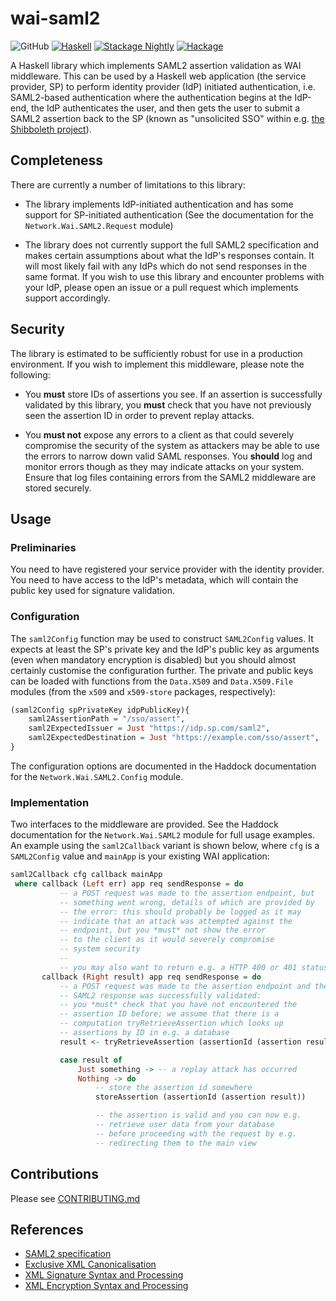 # wai-saml2

![GitHub](https://img.shields.io/github/license/mbg/wai-saml2)
[![Haskell](https://github.com/mbg/wai-saml2/actions/workflows/haskell.yml/badge.svg)](https://github.com/mbg/wai-saml2/actions/workflows/haskell.yml)
[![Stackage Nightly](https://github.com/mbg/wai-saml2/actions/workflows/stackage-nightly.yml/badge.svg)](https://github.com/mbg/wai-saml2/actions/workflows/stackage-nightly.yml)
[![Hackage](https://img.shields.io/hackage/v/wai-saml2)](https://hackage.haskell.org/package/wai-saml2)

A Haskell library which implements SAML2 assertion validation as WAI middleware. This can be used by a Haskell web application (the service provider, SP) to perform identity provider (IdP) initiated authentication, i.e. SAML2-based authentication where the authentication begins at the IdP-end, the IdP authenticates the user, and then gets the user to submit a SAML2 assertion back to the SP (known as "unsolicited SSO" within e.g. [the Shibboleth project](https://wiki.shibboleth.net/confluence/display/IDP30/UnsolicitedSSOConfiguration#UnsolicitedSSOConfiguration-SAML2.0)).

## Completeness

There are currently a number of limitations to this library:

* The library implements IdP-initiated authentication and has some support for SP-initiated authentication (See the documentation for the `Network.Wai.SAML2.Request` module)

* The library does not currently support the full SAML2 specification and makes certain assumptions about what the IdP's responses contain. It will most likely fail with any IdPs which do not send responses in the same format. If you wish to use this library and encounter problems with your IdP, please open an issue or a pull request which implements support accordingly.

## Security

The library is estimated to be sufficiently robust for use in a production environment. If you wish to implement this middleware, please note the following:

* You __must__ store IDs of assertions you see. If an assertion is successfully validated by this library, you __must__ check that you have not previously seen the assertion ID in order to prevent replay attacks.

* You __must not__ expose any errors to a client as that could severely compromise the security of the system as attackers may be able to use the errors to narrow down valid SAML responses. You __should__ log and monitor errors though as they may indicate attacks on your system. Ensure that log files containing errors from the SAML2 middleware are stored securely.

## Usage

### Preliminaries

You need to have registered your service provider with the identity provider. You need to have access to the IdP's metadata, which will contain the public key used for signature validation.

### Configuration

The `saml2Config` function may be used to construct `SAML2Config` values. It expects at least the SP's private key and the IdP's public key as arguments (even when mandatory encryption is disabled) but you should almost certainly customise the configuration further. The private and public keys can be loaded with functions from the `Data.X509` and `Data.X509.File` modules (from the `x509` and `x509-store` packages, respectively):

```haskell
(saml2Config spPrivateKey idpPublicKey){
    saml2AssertionPath = "/sso/assert",
    saml2ExpectedIssuer = Just "https://idp.sp.com/saml2",
    saml2ExpectedDestination = Just "https://example.com/sso/assert",
}
```

The configuration options are documented in the Haddock documentation for the `Network.Wai.SAML2.Config` module.

### Implementation

Two interfaces to the middleware are provided. See the Haddock documentation for the `Network.Wai.SAML2` module for full usage examples. An example using the `saml2Callback` variant is shown below, where `cfg` is a `SAML2Config` value and `mainApp` is your existing WAI application:

```haskell
saml2Callback cfg callback mainApp
 where callback (Left err) app req sendResponse = do
           -- a POST request was made to the assertion endpoint, but
           -- something went wrong, details of which are provided by
           -- the error: this should probably be logged as it may
           -- indicate that an attack was attempted against the
           -- endpoint, but you *must* not show the error
           -- to the client as it would severely compromise
           -- system security
           --
           -- you may also want to return e.g. a HTTP 400 or 401 status
       callback (Right result) app req sendResponse = do
           -- a POST request was made to the assertion endpoint and the
           -- SAML2 response was successfully validated:
           -- you *must* check that you have not encountered the
           -- assertion ID before; we assume that there is a
           -- computation tryRetrieveAssertion which looks up
           -- assertions by ID in e.g. a database
           result <- tryRetrieveAssertion (assertionId (assertion result))

           case result of
               Just something -> -- a replay attack has occurred
               Nothing -> do
                   -- store the assertion id somewhere
                   storeAssertion (assertionId (assertion result))

                   -- the assertion is valid and you can now e.g.
                   -- retrieve user data from your database
                   -- before proceeding with the request by e.g.
                   -- redirecting them to the main view
```

## Contributions

Please see [CONTRIBUTING.md](CONTRIBUTING.md)

## References

* [SAML2 specification](http://docs.oasis-open.org/security/saml/Post2.0/sstc-saml-tech-overview-2.0.html)
* [Exclusive XML Canonicalisation](https://www.w3.org/TR/xml-exc-c14n/)
* [XML Signature Syntax and Processing](https://www.w3.org/TR/xmldsig-core1/)
* [XML Encryption Syntax and Processing](https://www.w3.org/TR/2002/REC-xmlenc-core-20021210/Overview.html)
